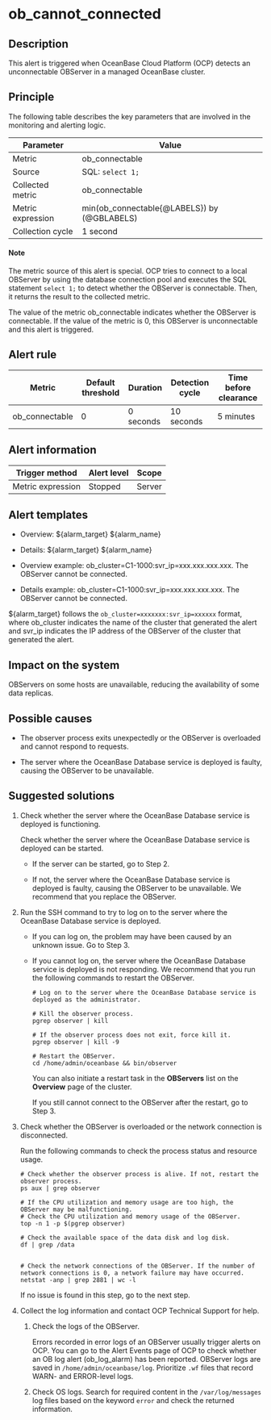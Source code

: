 ob_cannot_connected
========================================



**Description**
------------------------------------

This alert is triggered when OceanBase Cloud Platform (OCP) detects an unconnectable OBServer in a managed OceanBase cluster.

Principle
------------------------------

The following table describes the key parameters that are involved in the monitoring and alerting logic.


|     Parameter     |                    Value                    |
|-------------------|---------------------------------------------|
| Metric            | ob_connectable                              |
| Source            | SQL: `select 1;`                            |
| Collected metric  | ob_connectable                              |
| Metric expression | min(ob_connectable{@LABELS}) by (@GBLABELS) |
| Collection cycle  | 1 second                                    |


  <main id="notice" type='explain'>
    <h4>Note</h4>
    <p>The metric source of this alert is special. OCP tries to connect to a local OBServer by using the database connection pool and executes the SQL statement <code>select 1;</code> to detect whether the OBServer is connectable. Then, it returns the result to the collected metric.</p>
  </main>

The value of the metric ob_connectable indicates whether the OBServer is connectable. If the value of the metric is 0, this OBServer is unconnectable and this alert is triggered.

**Alert rule**
-----------------------------------



|     Metric     | Default threshold | Duration  |      Detection cycle       | Time before clearance |
|----------------|-------------------|-----------|----------------------------|-----------------------|
| ob_connectable | 0                 | 0 seconds | 10 seconds | 5 minutes             |



**Alert information**
------------------------------------------



|  Trigger method   | Alert level | Scope  |
|-------------------|-------------|--------|
| Metric expression | Stopped     | Server |



**Alert templates**
----------------------------------------

* Overview: \${alarm_target} \${alarm_name}



* Details: \${alarm_target} \${alarm_name}



* Overview example: ob_cluster=C1-1000:svr_ip=xxx.xxx.xxx.xxx. The OBServer cannot be connected.



* Details example: ob_cluster=C1-1000:svr_ip=xxx.xxx.xxx.xxx. The OBServer cannot be connected.






${alarm_target} follows the `ob_cluster=xxxxxxx:svr_ip=xxxxxx` format, where ob_cluster indicates the name of the cluster that generated the alert and svr_ip indicates the IP address of the OBServer of the cluster that generated the alert.

**Impact on the system**
---------------------------------------------

OBServers on some hosts are unavailable, reducing the availability of some data replicas.

**Possible causes**
----------------------------------------

* The observer process exits unexpectedly or the OBServer is overloaded and cannot respond to requests.



* The server where the OceanBase Database service is deployed is faulty, causing the OBServer to be unavailable.






**Suggested solutions**
--------------------------------------------

1. Check whether the server where the OceanBase Database service is deployed is functioning.

   Check whether the server where the OceanBase Database service is deployed can be started.
   * If the server can be started, go to Step 2.



   * If not, the server where the OceanBase Database service is deployed is faulty, causing the OBServer to be unavailable. We recommend that you replace the OBServer.






2. Run the SSH command to try to log on to the server where the OceanBase Database service is deployed.

   * If you can log on, the problem may have been caused by an unknown issue. Go to Step 3.



   * If you cannot log on, the server where the OceanBase Database service is deployed is not responding. We recommend that you run the following commands to restart the OBServer.

     ```unknow
     # Log on to the server where the OceanBase Database service is deployed as the administrator.

     # Kill the observer process.
     pgrep observer | kill

     # If the observer process does not exit, force kill it.
     pgrep observer | kill -9

     # Restart the OBServer.
     cd /home/admin/oceanbase && bin/observer
     ```



     You can also initiate a restart task in the **OBServers** list on the **Overview** page of the cluster.

     If you still cannot connect to the OBServer after the restart, go to Step 3.





3. Check whether the OBServer is overloaded or the network connection is disconnected.

   Run the following commands to check the process status and resource usage.

   ```shell
   # Check whether the observer process is alive. If not, restart the observer process.
   ps aux | grep observer

   # If the CPU utilization and memory usage are too high, the OBServer may be malfunctioning.
   # Check the CPU utilization and memory usage of the OBServer.
   top -n 1 -p $(pgrep observer)

   # Check the available space of the data disk and log disk.
   df | grep /data


   # Check the network connections of the OBServer. If the number of network connections is 0, a network failure may have occurred.
   netstat -anp | grep 2881 | wc -l
   ```



   If no issue is found in this step, go to the next step.


4. Collect the log information and contact OCP Technical Support for help.

   1. Check the logs of the OBServer.

      Errors recorded in error logs of an OBServer usually trigger alerts on OCP. You can go to the Alert Events page of OCP to check whether an OB log alert (ob_log_alarm) has been reported. OBServer logs are saved in `/home/admin/oceanbase/log`. Prioritize `.wf` files that record WARN- and ERROR-level logs.


   2. Check OS logs. Search for required content in the `/var/log/messages` log files based on the keyword `error` and check the returned information.







